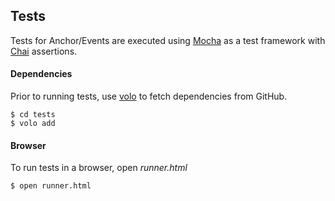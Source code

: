 ## Tests

Tests for Anchor/Events are executed using [Mocha](http://visionmedia.github.com/mocha/)
as a test framework with [Chai](http://chaijs.com/) assertions.

#### Dependencies

Prior to running tests, use [volo](https://github.com/volojs/volo) to fetch
dependencies from GitHub.

    $ cd tests
    $ volo add

#### Browser

To run tests in a browser, open _runner.html_

    $ open runner.html
